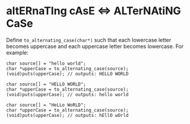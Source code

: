 # altERnaTIng cAsE <=> ALTerNAtiNG CaSe

Define ```to_alternating_case(char*)``` such that each lowercase letter becomes uppercase and each uppercase letter becomes lowercase. For example:

```
char source[] = "hello world";
char *upperCase = to_alternating_case(source);
(void)puts(upperCase); // outputs: HELLO WORLD
```

```
char source[] = "HELLO WORLD";
char *upperCase = to_alternating_case(source);
(void)puts(upperCase); // outputs: hello world
```

```
char source[] = "HeLLo WoRLD";
char *upperCase = to_alternating_case(source);
(void)puts(upperCase); // outputs: hEllO wOrld
```